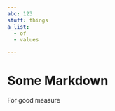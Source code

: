 ```yaml
---
abc: 123
stuff: things
a_list:
  - of
  - values

---
```










































# Some Markdown

For good measure









































